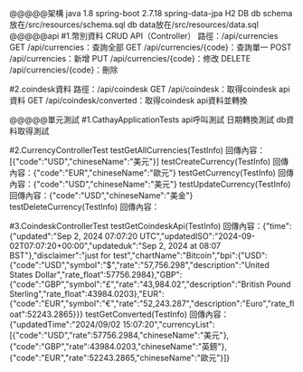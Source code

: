 @@@@@架構
java 1.8
spring-boot 2.7.18
spring-data-jpa
H2 DB
db schema放在/src/resources/schema.sql
db data放在/src/resources/data.sql
@@@@@api
#1.幣別資料 CRUD API（Controller）
路徑：/api/currencies
GET /api/currencies：查詢全部
GET /api/currencies/{code}：查詢單一
POST /api/currencies：新增
PUT /api/currencies/{code}：修改
DELETE /api/currencies/{code}：刪除

#2.coindesk資料 
路徑：/api/coindesk
GET /api/coindesk：取得coindesk api資料
GET /api/coindesk/converted：取得coindesk api資料並轉換

@@@@@單元測試
#1.CathayApplicationTests 
api呼叫測試
日期轉換測試
db資料取得測試

#2.CurrencyControllerTest
testGetAllCurrencies(TestInfo) 回傳內容：[{"code":"USD","chineseName":"美元"}]
testCreateCurrency(TestInfo) 回傳內容：{"code":"EUR","chineseName":"歐元"}
testGetCurrency(TestInfo) 回傳內容：{"code":"USD","chineseName":"美元"}
testUpdateCurrency(TestInfo) 回傳內容：{"code":"USD","chineseName":"美金"}
testDeleteCurrency(TestInfo) 回傳內容：


#3.CoindeskControllerTest
testGetCoindeskApi(TestInfo) 回傳內容：{"time":{"updated":"Sep 2, 2024 07:07:20 UTC","updatedISO":"2024-09-02T07:07:20+00:00","updateduk":"Sep 2, 2024 at 08:07 BST"},"disclaimer":"just for test","chartName":"Bitcoin","bpi":{"USD":{"code":"USD","symbol":"&#36;","rate":"57,756.298","description":"United States Dollar","rate_float":57756.2984},"GBP":{"code":"GBP","symbol":"&pound;","rate":"43,984.02","description":"British Pound Sterling","rate_float":43984.0203},"EUR":{"code":"EUR","symbol":"&euro;","rate":"52,243.287","description":"Euro","rate_float":52243.2865}}}
testGetConverted(TestInfo) 回傳內容：{"updatedTime":"2024/09/02 15:07:20","currencyList":[{"code":"USD","rate":57756.2984,"chineseName":"美元"},{"code":"GBP","rate":43984.0203,"chineseName":"英鎊"},{"code":"EUR","rate":52243.2865,"chineseName":"歐元"}]}
